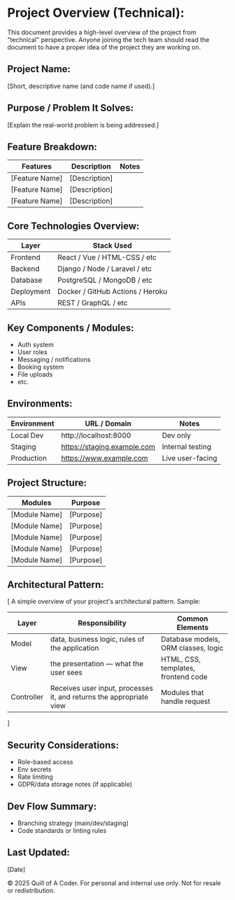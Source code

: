 # Project Overview (Technical):

This document provides a high-level overview of the project from "technical" perspective. Anyone joining the tech team should read the document to have a proper idea of the project they are working on. 


## Project Name:
[Short, descriptive name (and code name if used).]


## Purpose / Problem It Solves:
[Explain the real-world problem is being addressed.]


## Feature Breakdown:
| Features             | Description               |  Notes               |   
|----------------------|---------------------------|----------------------|
| [Feature Name]       | [Description]             |                      |
| [Feature Name]       | [Description]             |                      |
| [Feature Name]       | [Description]             |                      |
 



## Core Technologies Overview:
| Layer          | Stack Used                       |
|----------------|----------------------------------|
| Frontend       | React / Vue / HTML-CSS / etc     |
| Backend        | Django / Node / Laravel / etc    |
| Database       | PostgreSQL / MongoDB / etc       |
| Deployment     | Docker / GitHub Actions / Heroku |
| APIs           | REST / GraphQL / etc             |




## Key Components / Modules:
- Auth system
- User roles
- Messaging / notifications
- Booking system
- File uploads
- etc.


## Environments:

| Environment | URL / Domain              | Notes                           |
|-------------|---------------------------|---------------------------------|
| Local Dev   | http://localhost:8000     | Dev only                        |
| Staging     | https://staging.example.com | Internal testing              |
| Production  | https://www.example.com   | Live user-facing                |




## Project Structure:

| Modules              | Purpose                                  |
|----------------------|------------------------------------------|
| [Module Name]        | [Purpose]                                |
| [Module Name]        | [Purpose]                                |
| [Module Name]        | [Purpose]                                |
| [Module Name]        | [Purpose]                                |
| [Module Name]        | [Purpose]                                |



## Architectural Pattern:
[
    A simple overview of your project's architectural pattern. 
    Sample:

| Layer       | 	Responsibility                                                | 	Common Elements                  |
|-------------|-------------------------------------------------------------------|-------------------------------------|    
| Model       | data, business logic, rules of the application                    | Database models, ORM classes, logic |
| View        | the presentation — what the user sees                             | HTML, CSS, templates, frontend code |
| Controller  |Receives user input, processes it, and returns the appropriate view| Modules that handle request         |
    
] 



## Security Considerations:
- Role-based access
- Env secrets
- Rate limiting
- GDPR/data storage notes (if applicable)


## Dev Flow Summary:
- Branching strategy (main/dev/staging)
- Code standards or linting rules



## Last Updated:
[Date]













© 2025 Quill of A Coder. For personal and internal use only. Not for resale or redistribution.